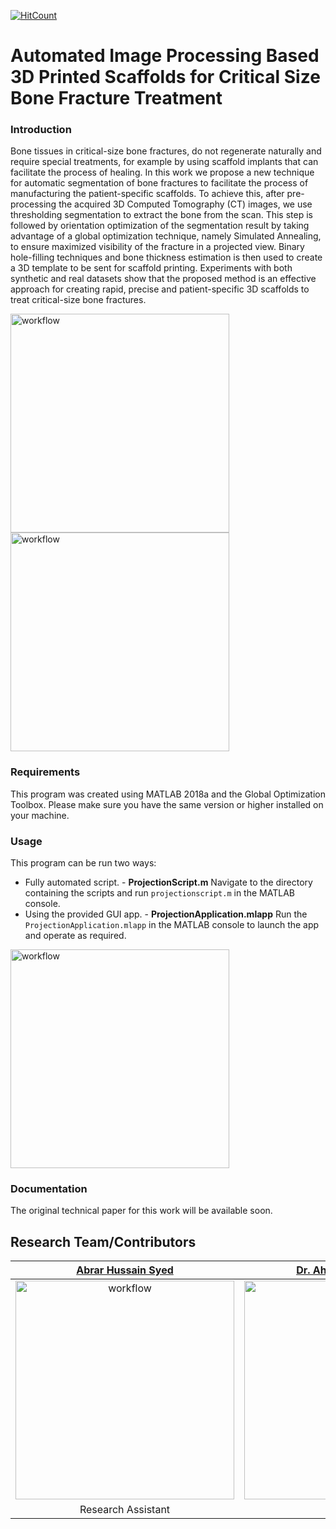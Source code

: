 [![HitCount](http://hits.dwyl.io/moxenseya/https://githubcom/moxenseya/3DScaffold/.svg)](http://hits.dwyl.io/moxenseya/https://githubcom/moxenseya/3DScaffold/)

# Automated Image Processing Based 3D Printed Scaffolds for Critical Size Bone Fracture Treatment

### Introduction
Bone tissues in critical-size bone fractures, do not regenerate naturally and require special treatments, for example by using scaffold implants that can facilitate the process of healing. In this work we propose a new technique for automatic segmentation of bone fractures to facilitate the process of manufacturing the patient-specific scaffolds. To achieve this, after pre-processing the acquired 3D Computed Tomography (CT) images, we use thresholding segmentation to extract the bone from the scan. This step is followed by orientation optimization of the segmentation result by taking advantage of a global optimization technique, namely Simulated Annealing, to ensure maximized visibility of the fracture in a projected view. Binary hole-filling techniques and bone thickness estimation is then used to create a 3D template to be sent for scaffold printing. Experiments with both synthetic and real datasets show that the proposed method is an effective approach for creating rapid, precise and patient-specific 3D scaffolds to treat critical-size bone fractures.  

<img src="https://i.imgur.com/AWQE0vJ.png" alt="workflow" width="350"> 

<img src="https://i.imgur.com/2RhLnXO.jpg" alt="workflow" width="350">


### Requirements
This program was created using MATLAB 2018a and the Global Optimization Toolbox. Please make sure you have the same version or higher installed on your machine.

### Usage

This program can be run two ways:
- Fully automated script. - **ProjectionScript.m**
	Navigate to the directory containing the scripts and run `projectionscript.m` in the MATLAB console.
- Using the provided GUI app. - **ProjectionApplication.mlapp**
	Run the `ProjectionApplication.mlapp` in the MATLAB console to launch the app and operate as required.

<img src="https://i.imgur.com/ZF78LQM.png" alt="workflow" width="350">


### Documentation

The original technical paper for this work will be available soon.

## Research Team/Contributors

|                <a href="https://github.com/moxenseya" target="_blank">**Abrar Hussain Syed**</a>                |       <a href="https://www.linkedin.com/in/abaghaie/" target="_blank">**Dr. Ahmadreza Baghaie**</a>       |         <a href="https://www.researchgate.net/profile/Azhar_Ilyas" target="_blank">**Dr. Azhar Ilyas**</a>          |
| :----------------------------------------------------------------------------------------------------------------: | :-----------------------------------------------------------------------------: | :-----------------------------------------------------------------------------------: |
| <img src="https://i.imgur.com/agl7ozC.jpg" alt="workflow" width="350">|               <img src="https://i.imgur.com/bEVInJn.jpg" alt="workflow" width="350">|       <img src="https://i.imgur.com/FQyyirJ.jpg" alt="workflow" width="350">              
| Research Assistant | Co-Advisor | Advisor
<!--stackedit_data:
eyJoaXN0b3J5IjpbMzkyNzAyMTQzLC0xOTgwNzkwOTQyLC0xNz
M2OTE1Mzc2LDEyNDgwMjc3OTgsMjQ1NDE5MTYyLC0xNzk1NzYy
MzUxLC0xNDc4NjMyMTc3LC0yOTk1OTgsMTYxNzQzNjg0OF19
-->
